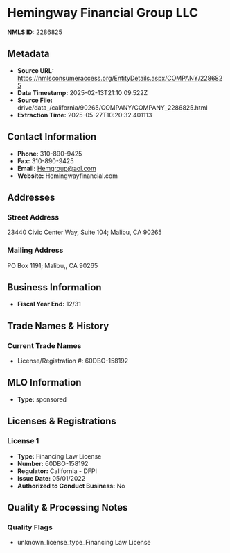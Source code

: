 # Hemingway Financial Group LLC

**NMLS ID:** 2286825

## Metadata
- **Source URL:** https://nmlsconsumeraccess.org/EntityDetails.aspx/COMPANY/2286825
- **Data Timestamp:** 2025-02-13T21:10:09.522Z
- **Source File:** drive/data_/california/90265/COMPANY/COMPANY_2286825.html
- **Extraction Time:** 2025-05-27T10:20:32.401113

## Contact Information
- **Phone:** 310-890-9425
- **Fax:** 310-890-9425
- **Email:** Hemgroup@aol.com
- **Website:** Hemingwayfinancial.com

## Addresses
### Street Address
23440 Civic Center Way, Suite 104; Malibu, CA 90265

### Mailing Address
PO Box 1191; Malibu,, CA 90265

## Business Information
- **Fiscal Year End:** 12/31

## Trade Names & History
### Current Trade Names
- License/Registration #: 60DBO-158192

## MLO Information
- **Type:** sponsored

## Licenses & Registrations

### License 1
- **Type:** Financing Law License
- **Number:** 60DBO-158192
- **Regulator:** California - DFPI
- **Issue Date:** 05/01/2022
- **Authorized to Conduct Business:** No

## Quality & Processing Notes
### Quality Flags
- unknown_license_type_Financing Law License
